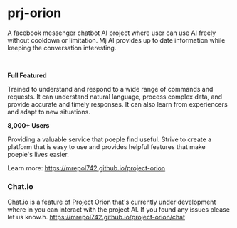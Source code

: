 # prj-orion

A facebook messenger chatbot AI project where user can use AI freely without cooldown or limitation. Mj AI provides up to date information while keeping the conversation interesting.

<br>

**Full Featured**

Trained to understand and respond to a wide range of commands and requests. It can understand natural language, process complex data, and provide accurate and timely responses. It can also learn from experiencers and adapt to new situations.

**8,000+ Users**

Providing a valuable service that poeple find useful. Strive to create a platform that is easy to use and provides helpful features that make poeple's lives easier.

Learn more: https://mrepol742.github.io/project-orion

### Chat.io

Chat.io is a feature of Project Orion that's currently under development where in you can interact with the project AI. If you found any issues please let us know.h.
https://mrepol742.github.io/project-orion/chat
